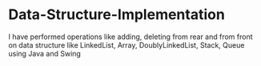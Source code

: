 # Data-Structure-Implementation
I have performed operations like adding, deleting from rear and from front on data structure like LinkedList, Array, DoublyLinkedList, Stack, Queue using Java and Swing 
